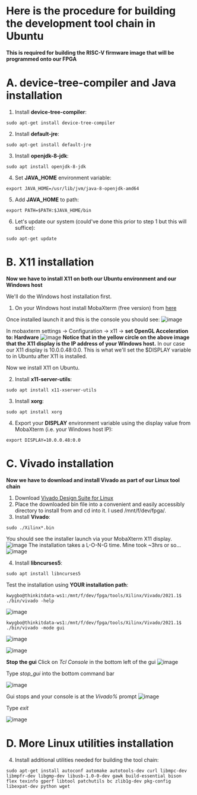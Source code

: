 # Here is the procedure for building the development tool chain in Ubuntu

__This is required for building the RISC-V firmware image that will be programmed onto our FPGA__

# A. device-tree-compiler and Java installation

1. Install **device-tree-compiler**:
```
sudo apt-get install device-tree-compiler
```
2. Install **default-jre**:
```
sudo apt-get install default-jre
```
3. Install **openjdk-8-jdk**:
```
sudo apt install openjdk-8-jdk
```
4. Set **JAVA_HOME** environment variable:
```
export JAVA_HOME=/usr/lib/jvm/java-8-openjdk-amd64
```
5. Add **JAVA_HOME** to path:
```
export PATH=$PATH:$JAVA_HOME/bin
```
6. Let's update our system (could've done this prior to step 1 but this will suffice):
```
sudo apt-get update
```
# B. X11 installation

__Now we have to install X11 on both our Ubuntu environment and our Windows host__

We'll do the Windows host installation first.

1. On your Windows host install MobaXterm (free version) from [here](https://mobaxterm.mobatek.net/download.html)

Once installed launch it and this is the console you should see:
![image](https://user-images.githubusercontent.com/8312541/132576783-59ea90e4-c32a-4f97-b6d8-6c94ceb5b498.png)

In mobaxterm settings -> Configuration -> x11 -> **set OpenGL Acceleration to: Hardware**
![image](https://user-images.githubusercontent.com/8312541/132580412-290d6166-2765-42c5-977d-0befb85084bd.png)
**Notice that in the yellow circle on the above image that the X11 display is the IP address of your Windows host.**
In our case our X11 display is 10.0.0.48:0.0.  This is what we'll set the $DISPLAY variable to in Ubuntu after X11 is installed.

Now we install X11 on Ubuntu.

2. Install **x11-server-utils**:
```
sudo apt install x11-xserver-utils
```
3. Install **xorg**:
```
sudo apt install xorg
```
4. Export your **DISPLAY** environment variable using the display value from MobaXterm (i.e. your Windows host IP):
```
export DISPLAY=10.0.0.48:0.0
```
# C. Vivado installation

__Now we have to download and install Vivado as part of our Linux tool chain__

1.  Download [Vivado Design Suite for Linux](https://www.xilinx.com/member/forms/download/xef.html?filename=Xilinx_Unified_2020.1_0602_1208_Lin64.bin)
2.  Place the downloaded bin file into a convenient and easily accessibly directory to install from and cd into it.  I used /mnt/f/dev/fpga/.
3.  Install **Vivado**:
```
sudo ./Xilinx*.bin
```
You should see the installer launch via your MobaXterm X11 display.
![image](https://user-images.githubusercontent.com/8312541/132583558-94566558-4130-4823-8eea-a22bc2551a31.png)
The installation takes a L-O-N-G time.  Mine took ~3hrs or so...
![image](https://user-images.githubusercontent.com/8312541/132583699-1089bfec-d2de-4d65-9d4e-d49b7b2ac7f0.png)

4.  Install **libncurses5**:
```
sudo apt install libncurses5
```
Test the installation using **YOUR installation path**:
```
kwygbo@thinkitdata-ws1:/mnt/f/dev/fpga/tools/Xilinx/Vivado/2021.1$ ./bin/vivado -help
```
![image](https://user-images.githubusercontent.com/8312541/132586135-1b67bf94-82c2-4204-8259-f1e24c0cc2a6.png)

```
kwygbo@thinkitdata-ws1:/mnt/f/dev/fpga/tools/Xilinx/Vivado/2021.1$ ./bin/vivado -mode gui
```
![image](https://user-images.githubusercontent.com/8312541/132586859-cb51761f-7152-4fea-aaf0-38745dc52f98.png)

![image](https://user-images.githubusercontent.com/8312541/132586994-58715d98-f88a-4626-aa48-c876607dc595.png)

**Stop the gui**
Click on *Tcl Console* in the bottom left of the gui
![image](https://user-images.githubusercontent.com/8312541/132587380-b7342ab7-f61f-412a-9156-19317c35e456.png)

Type *stop_gui* into the bottom command bar

![image](https://user-images.githubusercontent.com/8312541/132588118-96304dcd-759f-4f22-9695-b19212e2b69e.png)

Gui stops and your console is at the *Vivado%* prompt
![image](https://user-images.githubusercontent.com/8312541/132587711-1cc0e248-cbca-4f1b-88b3-a8aa75449e77.png)

Type *exit*

![image](https://user-images.githubusercontent.com/8312541/132587877-bf6a7602-f5ea-4910-9f54-a1bcefeecc57.png)

# D. More Linux utilities installation

4.  Install additional utilities needed for building the tool chain:
```
sudo apt-get install autoconf automake autotools-dev curl libmpc-dev libmpfr-dev libgmp-dev libusb-1.0-0-dev gawk build-essential bison flex texinfo gperf libtool patchutils bc zlib1g-dev pkg-config libexpat-dev python wget
```
